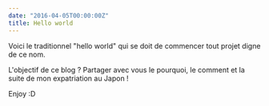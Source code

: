 ```yaml
---
date: "2016-04-05T00:00:00Z"
title: Hello world
---
```


Voici le traditionnel "hello world" qui se doit de commencer tout projet digne de ce nom.

L'objectif de ce blog ? Partager avec vous le pourquoi, le comment et la suite de mon expatriation au Japon !

Enjoy :D
